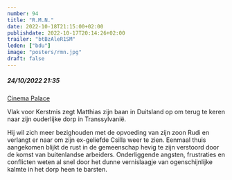 ```yaml
---
number: 94
title: "R.M.N."
date: 2022-10-18T21:15:00+02:00
publishdate: 2022-10-17T20:14:26+02:00
trailer: "btBzAleR1SM"
leden: ["bdu"]
image: "posters/rmn.jpg"
draft: false
---
```


##### 24/10/2022 21:35

[Cinema Palace](https://cinema-palace.be/nl/film/rmn)

Vlak voor Kerstmis zegt Matthias zijn baan in Duitsland op om terug te keren naar zijn
ouderlijke dorp in Transsylvanië.
 <!--more-->
Hij wil zich meer bezighouden met de opvoeding van zijn zoon Rudi en verlangt er naar
om zijn ex-geliefde Csilla weer te zien. Eenmaal thuis aangekomen blijkt de rust in de
gemeenschap hevig te zijn verstoord door de komst van buitenlandse arbeiders.
Onderliggende angsten, frustraties en conflicten weten al snel door het dunne
vernislaagje van ogenschijnlijke kalmte in het dorp heen te barsten.